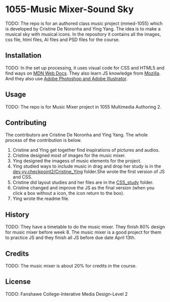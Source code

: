 # 1055-Music Mixer-Sound Sky
TODO: The repo is for an authored class music project (mmed-1055) which is developed by Cristine De Noronha and Ying Yang. The idea is to make a musical sky with musical icons. In the repository it contains all the images, css file, html files, AI files and PSD files for the course.

## Installation
TODO: In the set up processing, it uses visual code for CSS and HTML5 and find ways on [MDN Web Docs](https://developer.mozilla.org/en-US/). They also learn JS knowledge from [Mozilla](https://developer.mozilla.org/fr/docs/Web/JavaScript).
And they also use [Adobe Photoshop and Adobe Illustrator](https://www.adobe.com/ca_fr/).

## Usage
TODO: The repo is for Music Mixer project in 1055 Multimedia Authoring 2.

## Contributing
The contributors are Cristine De Noronha and Ying Yang. The whole process of the contribution is below.
1. Cristine and Ying get together find inspirations of pictures and audios.
2. Cristine designed most of images for the music mixer. 
3. Ying designed the imagess of music elements for the project.
4. Ying studied ways to include music in drag and drop her study is in the [dev.yy.checkpoint2/Cristine_Ying](https://github.com/crisdenoronha/Noronha_C_Yang_Y_MusicMixer/tree/main/dev.yy.checkpoint2/Cristine_Ying) folder.She wrote the first version of JS and CSS.
5. Cristine did layout studies and her files are in the [CSS_study](https://github.com/crisdenoronha/Noronha_C_Yang_Y_MusicMixer/tree/main/CSS_study/webfiles) folder.
6. Cristine changed and improve the JS as the final version (when you click a box without a icon, the icon return to the box).
7. Ying wrote the readme file.

## History
TODO: They have a timetable to do the music mixer. They finish 80% design for music mixer before week 8. The music mixer is a good project for them to practice JS and they finish all JS before due date April 13th.

## Credits
TODO: The music mixer is about 20% for credits in the course.

## License
TODO: Fanshawe College-Interative Media Design-Level 2

